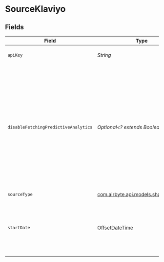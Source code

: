 # SourceKlaviyo


## Fields

| Field                                                                                                                                                                                                                                                                                                                                                                   | Type                                                                                                                                                                                                                                                                                                                                                                    | Required                                                                                                                                                                                                                                                                                                                                                                | Description                                                                                                                                                                                                                                                                                                                                                             | Example                                                                                                                                                                                                                                                                                                                                                                 |
| ----------------------------------------------------------------------------------------------------------------------------------------------------------------------------------------------------------------------------------------------------------------------------------------------------------------------------------------------------------------------- | ----------------------------------------------------------------------------------------------------------------------------------------------------------------------------------------------------------------------------------------------------------------------------------------------------------------------------------------------------------------------- | ----------------------------------------------------------------------------------------------------------------------------------------------------------------------------------------------------------------------------------------------------------------------------------------------------------------------------------------------------------------------- | ----------------------------------------------------------------------------------------------------------------------------------------------------------------------------------------------------------------------------------------------------------------------------------------------------------------------------------------------------------------------- | ----------------------------------------------------------------------------------------------------------------------------------------------------------------------------------------------------------------------------------------------------------------------------------------------------------------------------------------------------------------------- |
| `apiKey`                                                                                                                                                                                                                                                                                                                                                                | *String*                                                                                                                                                                                                                                                                                                                                                                | :heavy_check_mark:                                                                                                                                                                                                                                                                                                                                                      | Klaviyo API Key. See our <a href="https://docs.airbyte.com/integrations/sources/klaviyo">docs</a> if you need help finding this key.                                                                                                                                                                                                                                    |                                                                                                                                                                                                                                                                                                                                                                         |
| `disableFetchingPredictiveAnalytics`                                                                                                                                                                                                                                                                                                                                    | *Optional<? extends Boolean>*                                                                                                                                                                                                                                                                                                                                           | :heavy_minus_sign:                                                                                                                                                                                                                                                                                                                                                      | Certain streams like the profiles stream can retrieve predictive analytics data from Klaviyo's API. However, at high volume, this can lead to service availability issues on the API which can be improved by not fetching this field. WARNING: Enabling this setting will stop the  "predictive_analytics" column from being populated in your downstream destination. |                                                                                                                                                                                                                                                                                                                                                                         |
| `sourceType`                                                                                                                                                                                                                                                                                                                                                            | [com.airbyte.api.models.shared.Klaviyo](../../models/shared/Klaviyo.md)                                                                                                                                                                                                                                                                                                 | :heavy_check_mark:                                                                                                                                                                                                                                                                                                                                                      | N/A                                                                                                                                                                                                                                                                                                                                                                     |                                                                                                                                                                                                                                                                                                                                                                         |
| `startDate`                                                                                                                                                                                                                                                                                                                                                             | [OffsetDateTime](https://docs.oracle.com/javase/8/docs/api/java/time/OffsetDateTime.html)                                                                                                                                                                                                                                                                               | :heavy_minus_sign:                                                                                                                                                                                                                                                                                                                                                      | UTC date and time in the format 2017-01-25T00:00:00Z. Any data before this date will not be replicated. This field is optional - if not provided, all data will be replicated.                                                                                                                                                                                          | 2017-01-25T00:00:00Z                                                                                                                                                                                                                                                                                                                                                    |